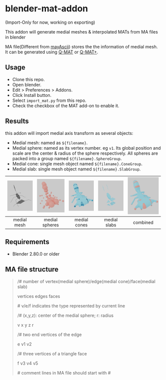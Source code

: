 # blender-mat-addon

(Import-Only for now, working on exporting)

This addon will generate medial meshes & interpolated MATs from MA files in blender

MA file(Different from [mayAscii](https://download.autodesk.com/us/maya/2011help/index.html?url=./files/Maya_ASCII_file_format.htm,topicNumber=d0e702047)) stores the the information of medial mesh. It can be generated using [Q-MAT](http://cgcad.thss.tsinghua.edu.cn/wangbin/qmat/qmat.html) or [Q-MAT+](https://personal.utdallas.edu/~xguo/GMP2019.pdf).

## Usage

- Clone this repo.
- Open blender.
- Edit > Preferences > Addons.
- Click Install button.
- Select ```import_mat.py``` from this repo.
- Check the checkbox of the MAT add-on to enable it.

## Results

this addon will import medial axis transform as several objects:

- Medial mesh: named as ```${filename}```.
- Medial sphere: named as its vertex number. eg ```v1```. Its global position and scale are the center & radius of the sphere respectively. All spheres are packed into a group named ```${filename}.SphereGroup```.
- Medial cone: single mesh object named ```${filename}.ConeGroup```.
- Medial slab: single mesh object named ```${filename}.SlabGroup```.

| <img src=".\render_results\medial mesh.png" alt="medial mesh" style="zoom:33%;" /> | <img src=".\render_results\sphere.png" alt="sphere" style="zoom:33%;" /> | <img src=".\render_results\cone.png" alt="cone" style="zoom:33%;" /> | <img src=".\render_results\slab.png" alt="slab" style="zoom:33%;" /> | <img src=".\render_results\result.png" alt="result" style="zoom:33%;" /> |
| :----------------------------------------------------------: | :----------------------------------------------------------: | :----------------------------------------------------------: | :----------------------------------------------------------: | :----------------------------------------------------------: |
|                         medial mesh                          |                        medial spheres                        |                         medial cones                         |                         medial slabs                         |                           combined                           |



 ## Requirements

- Blender 2.80.0 or older

## MA file structure

> /# number of vertex(medial sphere)/edge(medial cone)/face(medial slab)
>
> vertices edges faces
>
> \# v/e/f indicates the type represented by current line
>
> /# (x,y,z): center of the medial sphere; r: radius
>
> v x y z r
>
> /# two end vertices of the edge
>
> e v1 v2
>
> /# three vertices of a triangle face
>
> f v3 v4 v5	
>
> \#  comment lines in MA file should start with #

